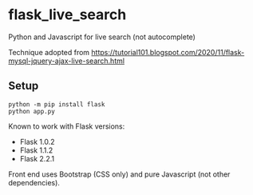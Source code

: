 # flask_live_search

Python and Javascript for live search (not autocomplete)

Technique adopted from https://tutorial101.blogspot.com/2020/11/flask-mysql-jquery-ajax-live-search.html

## Setup

    python -m pip install flask
    python app.py

Known to work with Flask versions:

  * Flask 1.0.2
  * Flask 1.1.2
  * Flask 2.2.1

Front end uses Bootstrap (CSS only) and pure Javascript (not other dependencies).
